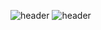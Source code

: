 ![header](https://capsule-render.vercel.app/api?type=soft&textBG=true&text=Gstars&)
![header](https://capsule-render.vercel.app/api?type=soft&color=_custom_gradient&text=%20asdf%20&height=300&fontSize=100&textBg=true)

